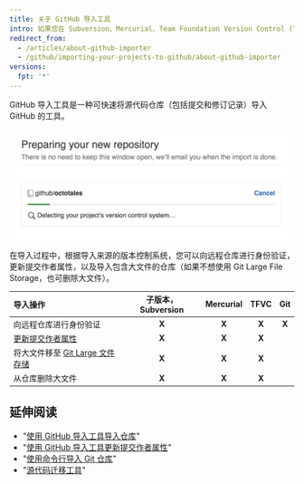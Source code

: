 ```yaml
---
title: 关于 GitHub 导入工具
intro: 如果您在 Subversion、Mercurial、Team Foundation Version Control (TFVC) 或其他 Git 仓库中有源代码，可使用 GitHub 导入工具将其移至 GitHub。
redirect_from:
  - /articles/about-github-importer
  - /github/importing-your-projects-to-github/about-github-importer
versions:
  fpt: '*'
---
```


GitHub 导入工具是一种可快速将源代码仓库（包括提交和修订记录）导入 GitHub 的工具。

![导入仓库 gif](/assets/images/help/importer/github-importer.gif)

在导入过程中，根据导入来源的版本控制系统，您可以向远程仓库进行身份验证，更新提交作者属性，以及导入包含大文件的仓库（如果不想使用 Git Large File Storage，也可删除大文件）。

| 导入操作                                                                          | 子版本，Subversion | Mercurial | TFVC  |  Git  |
|:----------------------------------------------------------------------------- |:--------------:|:---------:|:-----:|:-----:|
| 向远程仓库进行身份验证                                                                   |     **X**      |   **X**   | **X** | **X** |
| [更新提交作者属性](/articles/updating-commit-author-attribution-with-github-importer) |     **X**      |   **X**   | **X** |       |
| 将大文件移至 [Git Large 文件存储](/articles/about-git-large-file-storage)               |     **X**      |   **X**   | **X** |       |
| 从仓库删除大文件                                                                      |     **X**      |   **X**   | **X** |       |

## 延伸阅读

- "[使用 GitHub 导入工具导入仓库](/articles/importing-a-repository-with-github-importer)"
- "[使用 GitHub 导入工具更新提交作者属性](/articles/updating-commit-author-attribution-with-github-importer)"
- "[使用命令行导入 Git 仓库](/articles/importing-a-git-repository-using-the-command-line)"
- "[源代码迁移工具](/articles/source-code-migration-tools)"
